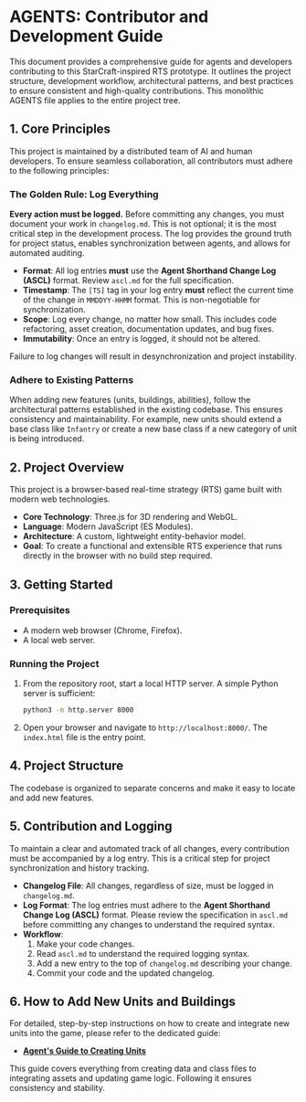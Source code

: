 # AGENTS: Contributor and Development Guide

This document provides a comprehensive guide for agents and developers contributing to this StarCraft-inspired RTS prototype. It outlines the project structure, development workflow, architectural patterns, and best practices to ensure consistent and high-quality contributions. This monolithic AGENTS file applies to the entire project tree.

## 1. Core Principles

This project is maintained by a distributed team of AI and human developers. To ensure seamless collaboration, all contributors must adhere to the following principles:

### The Golden Rule: Log Everything

**Every action must be logged.** Before committing any changes, you must document your work in `changelog.md`. This is not optional; it is the most critical step in the development process. The log provides the ground truth for project status, enables synchronization between agents, and allows for automated auditing.

*   **Format**: All log entries **must** use the **Agent Shorthand Change Log (ASCL)** format. Review `ascl.md` for the full specification.
*   **Timestamp**: The `[TS]` tag in your log entry **must** reflect the current time of the change in `MMDDYY-HHMM` format. This is non-negotiable for synchronization.
*   **Scope**: Log every change, no matter how small. This includes code refactoring, asset creation, documentation updates, and bug fixes.
*   **Immutability**: Once an entry is logged, it should not be altered.

Failure to log changes will result in desynchronization and project instability.

### Adhere to Existing Patterns

When adding new features (units, buildings, abilities), follow the architectural patterns established in the existing codebase. This ensures consistency and maintainability. For example, new units should extend a base class like `Infantry` or create a new base class if a new category of unit is being introduced.

## 2. Project Overview

This project is a browser-based real-time strategy (RTS) game built with modern web technologies.

*   **Core Technology**: Three.js for 3D rendering and WebGL.
*   **Language**: Modern JavaScript (ES Modules).
*   **Architecture**: A custom, lightweight entity-behavior model.
*   **Goal**: To create a functional and extensible RTS experience that runs directly in the browser with no build step required.

## 3. Getting Started

### Prerequisites
- A modern web browser (Chrome, Firefox).
- A local web server.

### Running the Project
1.  From the repository root, start a local HTTP server. A simple Python server is sufficient:
    ```bash
    python3 -m http.server 8000
    ```
2.  Open your browser and navigate to `http://localhost:8000/`. The `index.html` file is the entry point.

## 4. Project Structure

The codebase is organized to separate concerns and make it easy to locate and add new features.

## 5. Contribution and Logging

To maintain a clear and automated track of all changes, every contribution must be accompanied by a log entry. This is a critical step for project synchronization and history tracking.

*   **Changelog File**: All changes, regardless of size, must be logged in `changelog.md`.
*   **Log Format**: The log entries must adhere to the **Agent Shorthand Change Log (ASCL)** format. Please review the specification in `ascl.md` before committing any changes to understand the required syntax.
*   **Workflow**:
    1.  Make your code changes.
    2.  Read `ascl.md` to understand the required logging syntax.
    3.  Add a new entry to the top of `changelog.md` describing your change.
    4.  Commit your code and the updated changelog.

## 6. How to Add New Units and Buildings

For detailed, step-by-step instructions on how to create and integrate new units into the game, please refer to the dedicated guide:

*   **[Agent's Guide to Creating Units](./agent-units.md)**

This guide covers everything from creating data and class files to integrating assets and updating game logic. Following it ensures consistency and stability.